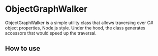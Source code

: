 # ObjectGraphWalker
ObjectGraphWalker is a simple utility class that allows traversing over C# object properties, Node.js style. Under the hood, the class generates accessors that would speed up the traversal.

## How to use

